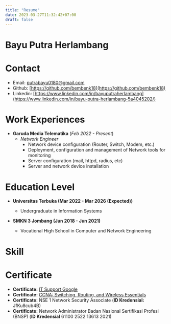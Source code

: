```yaml
---
title: "Resume"
date: 2023-03-27T11:32:42+07:00
draft: false
---
```


# Bayu Putra Herlambang

# Contact
- Email: [putrabayu0180@gmail.com](mailto:putrabayu0180@gmail.com)
- Github: [https://github.com/bembenk18](https://github.com/bembenk18)
- Linkedin: [https://www.linkedin.com/in/bayuputraherlambang](https://www.linkedin.com/in/bayu-putra-herlambang-5a4045202/)
# Work Experiences
- **Garuda Media Telematika** (*Feb 2022 - Present*)
    * *Network Engineer*
       * Network device configuration (Router, Switch, Modem, etc.)
       * Deployment, configuration and management of Network tools for monitoring
       * Server configuration (mail, httpd, radius, etc)
       * Server and network device installation
# Education Level
- **Universitas Terbuka (Mar 2022 - Mar 2026 (Expected))**
    * Undergraduate in Information Systems

- **SMKN 3 Jombang (Jun 2018 - Jun 2021)**
    * Vocational High School in Computer and Network Engineering

# Skill

# Certificate
- **Certificate:** [IT Support Google](https://www.coursera.org/account/accomplishments/professional-cert/5Q8DD2QR8LNG)
- **Certificate:** [CCNA: Switching, Routing, and Wireless Essentials](https://www.credly.com/badges/1f4e9f80-3504-4fe2-81ac-7b6caa9e54a3)
- **Certificate:** NSE 1 Network Security Associate (**ID Kredensial:** JfKu8cub4B)
- **Certificate:** Network Administrator Badan Nasional Sertifikasi Profesi (BNSP) (**ID Kredensial** 61100 2522 13613 2021)